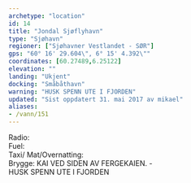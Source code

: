 ```yaml
---
archetype: "location"
id: 14
title: "Jondal Sjøflyhavn"
type: "Sjøhavn"
regioner: ["Sjøhavner Vestlandet - SØR"]
gps: "60° 16' 29.604\", 6° 15' 4.392\""
coordinates: [60.27489,6.25122]
elevation: ""
landing: "Ukjent"
docking: "Småbåthavn"
warning: "HUSK SPENN UTE I FJORDEN"
updated: "Sist oppdatert 31. mai 2017 av mikael"
aliases:
- /vann/151
---
```


Radio:\
Fuel:\
Taxi/ Mat/Overnatting:\
Brygge: KAI VED SIDEN AV FERGEKAIEN. -\
 HUSK SPENN UTE I FJORDEN
